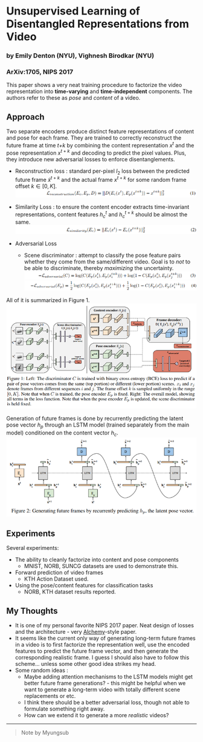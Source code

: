 # Unsupervised Learning of Disentangled Representations from Video
### by Emily Denton (NYU), Vighnesh Birodkar (NYU)
### ArXiv:1705, NIPS 2017

This paper shows a very neat training procedure to factorize the video representation into **time-varying** and **time-independent** components. The authors refer to these as *pose* and *content* of a video.


## Approach

Two separate encoders produce distinct feature representations of content and pose for each frame. They are trained to correctly reconstruct the future frame at time *t+k* by combining the content representation $x^t$ and the pose representation $x^{t+k}$ and decoding to predict the pixel values. Plus, they introduce new adversarial losses to enforce disentanglements.

* Reconstruction loss : standard per-pixel $l_2$ loss between the predicted future frame $\tilde{x}^{t+k}$ and the actual frame $x^{t+k}$ for some random frame offset $k \in [0, K]$.
![recon_loss](../img/unsupervised-learning-disentangled-representations-from-video/recon_loss.png)

* Similarity Loss : to ensure the content encoder extracts time-invariant representations, content features $h_c^t$ and $h_c^{t+k}$ should be almost the same.
![similarity_loss](../img/unsupervised-learning-disentangled-representations-from-video/similarity_loss.png)

* Adversarial Loss
  * Scene discriminator : attempt to classify the pose feature pairs whether they come from the same/different video. Goal is to *not* to be able to discriminate, thereby *maximizing* the uncertainty.
  ![adversarial_loss_1](../img/unsupervised-learning-disentangled-representations-from-video/adversarial_loss_1.png)
  ![adversarial_loss_2](../img/unsupervised-learning-disentangled-representations-from-video/adversarial_loss_2.png)

All of it is summarized in Figure 1.
![fig1](../img/unsupervised-learning-disentangled-representations-from-video/fig1.png)

Generation of future frames is done by recurrently predicting the latent pose vector $h_p$ through an LSTM model (trained separately from the main model) conditioned on the content vector $h_c$.
![fig2](../img/unsupervised-learning-disentangled-representations-from-video/fig2.png)


## Experiments

Several experiments:
* The ability to cleanly factorize into content and pose components
  * MNIST, NORB, SUNCG datasets are used to demonstrate this.
* Forward prediction of video frames
  * KTH Action Dataset used.
* Using the pose/content features for classification tasks
  * NORB, KTH dataset results reported.


## My Thoughts

* It is one of my personal favorite NIPS 2017 paper. Neat design of losses and the architecture - very [Alchemy](https://www.youtube.com/watch?v=Qi1Yry33TQE)-style paper.
* It seems like the current only way of generating long-term future frames in a video is to first factorize the representation well, use the encoded features to predict the future frame vector, and then generate the corresponding realistic frame. I guess I should also have to follow this scheme... unless some other good idea strikes my head.
* Some random ideas :
  * Maybe adding attention mechanisms to the LSTM models might get better future frame generations? - this might be helpful when we want to generate a long-term video with totally different scene replacements or etc.
  * I think there should be a better adversarial loss, though not able to formulate something right away.
  * How can we extend it to generate a more *realistic* videos?

---
> Note by Myungsub